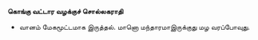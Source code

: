 **கொங்கு வட்டார வழக்குச் சொல்லகராதி**
- வானம் மேகமூட்டமாக இருத்தல். மானொ மந்தாரமாஇருக்குது மழ வரப்போவுது.

